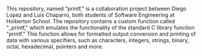 This repository, named "printf," is a collaboration project between Diego Lopez and Luis Chaparro, both students of Software Engineering at Holberton School. The repository contains a custom function called "_printf," which emulates the functionality of the standard C library function "printf." This function allows for formatted output conversion and printing of data with various specifiers, such as characters, integers, strings, binary, octal, hexadecimal, pointers and more.
